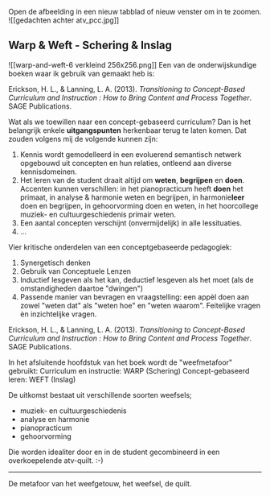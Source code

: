 Open de afbeelding in een nieuw tabblad of nieuw venster om in te zoomen.
![[gedachten achter atv_pcc.jpg]]

## Warp & Weft - Schering & Inslag
![[warp-and-weft-6 verkleind 256x256.png]]
Een van de onderwijskundige boeken waar ik gebruik van gemaakt heb is: 

Erickson, H. L., & Lanning, L. A. (2013). *Transitioning to Concept-Based Curriculum and Instruction : How to Bring Content and Process Together*. SAGE Publications.

Wat als we toewillen naar een concept-gebaseerd curriculum?
Dan is het belangrijk enkele **uitgangspunten** herkenbaar terug te laten komen. Dat zouden volgens mij de volgende kunnen zijn:
1. Kennis wordt gemodelleerd in een evoluerend semantisch netwerk opgebouwd uit concepten en hun relaties, ontleend aan diverse kennisdomeinen.
2. Het leren van de student draait altijd om **weten**, **begrijpen** en **doen**. Accenten kunnen verschillen: in het pianopracticum heeft **doen** het primaat, in analyse & harmonie weten en begrijpen, in harmonie**leer** doen en  begrijpen, in gehoorvorming doen en weten, in het hoorcollege muziek- en cultuurgeschiedenis primair weten.
3. Een aantal concepten verschijnt (onvermijdelijk) in alle lessituaties.
4. ...


Vier kritische onderdelen van een conceptgebaseerde pedagogiek:
1. Synergetisch denken
2. Gebruik van Conceptuele Lenzen
3. Inductief lesgeven als het kan, deductief lesgeven als het moet (als de omstandigheden daartoe "dwingen")
4. Passende manier van bevragen en vraagstelling: een appèl doen aan zowel "weten dat" als "weten hoe" en "weten waarom". Feitelijke vragen èn inzichtelijke vragen.

Erickson, H. L., & Lanning, L. A. (2013). *Transitioning to Concept-Based Curriculum and Instruction : How to Bring Content and Process Together*. SAGE Publications.

In het afsluitende hoofdstuk van het boek wordt de "weefmetafoor" gebruikt:
Curriculum en instructie: WARP (Schering)
Concept-gebaseerd leren: WEFT (Inslag)

De uitkomst bestaat uit verschillende soorten weefsels; 
- muziek- en cultuurgeschiedenis
- analyse en harmonie
- pianopracticum
- gehoorvorming

Die worden idealiter door en in  de student gecombineerd in een overkoepelende atv-quilt. :-)

--- 


De metafoor van het weefgetouw, het weefsel, de quilt.

